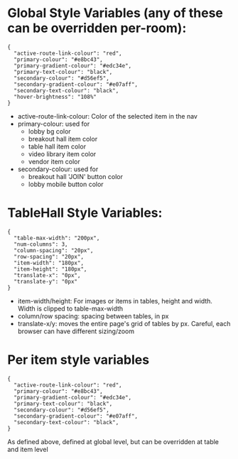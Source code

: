 # Global Style Variables (any of these can be overridden per-room):

```
{
  "active-route-link-colour": "red",
  "primary-colour": "#e8bc43",
  "primary-gradient-colour": "#edc34e",
  "primary-text-colour": "black",
  "secondary-colour": "#d56ef5",
  "secondary-gradient-colour": "#e07aff",
  "secondary-text-colour": "black",
  "hover-brightness": "108%"
}
```

- active-route-link-colour: Color of the selected item in the nav
- primary-colour: used for
  - lobby bg color
  - breakout hall item color
  - table hall item color
  - video library item color
  - vendor item color
- secondary-colour: used for
  - breakout hall 'JOIN' button color
  - lobby mobile button color



# TableHall Style Variables:

```
{
  "table-max-width": "200px",
  "num-columns": 3,
  "column-spacing": "20px",
  "row-spacing": "20px",
  "item-width": "180px",
  "item-height": "180px",
  "translate-x": "0px",
  "translate-y": "0px"
}
```

- item-width/height: For images or items in tables, height and width. Width is clipped to table-max-width
- column/row spacing: spacing between tables, in px
- translate-x/y: moves the entire page's grid of tables by px. Careful, each browser can have different sizing/zoom

# Per item style variables
```
{
  "active-route-link-colour": "red",
  "primary-colour": "#e8bc43",
  "primary-gradient-colour": "#edc34e",
  "primary-text-colour": "black",
  "secondary-colour": "#d56ef5",
  "secondary-gradient-colour": "#e07aff",
  "secondary-text-colour": "black",
}
```
As defined above, defined at global level, but can be overridden at table and item level
